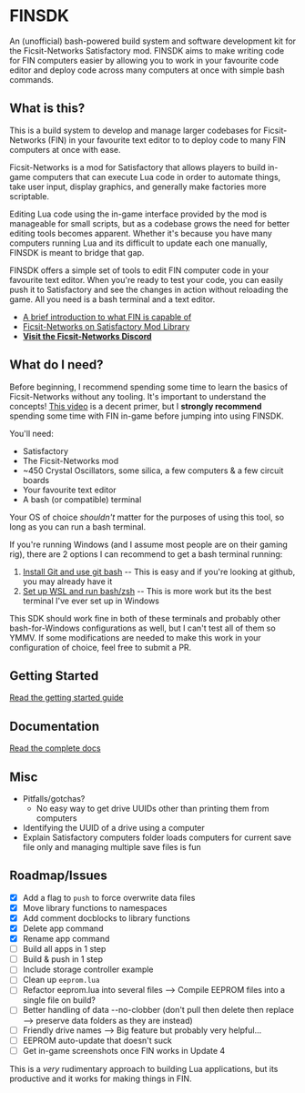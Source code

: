 # FINSDK

An (unofficial) bash-powered build system and software development kit for the Ficsit-Networks Satisfactory mod. FINSDK aims to make writing code for FIN computers easier by allowing you to work in your favourite code editor and deploy code across many computers at once with simple bash commands.

## What is this?

This is a build system to develop and manage larger codebases for Ficsit-Networks (FIN) in your favourite text editor to to deploy code to many FIN computers at once with ease.

Ficsit-Networks is a mod for Satisfactory that allows players to build in-game computers that can execute Lua code in order to automate things, take user input, display graphics, and generally make factories more scriptable.

Editing Lua code using the in-game interface provided by the mod is manageable for small scripts, but as a codebase grows the need for better editing tools becomes apparent. Whether it's because you have many computers running Lua and its difficult to update each one manually,  FINSDK is meant to bridge that gap.

FINSDK offers a simple set of tools to edit FIN computer code in your favourite text editor. When you're ready to test your code, you can easily push it to Satisfactory and see the changes in action without reloading the game. All you need is a bash terminal and a text editor.

- [A brief introduction to what FIN is capable of](https://www.youtube.com/watch?v=EtybEOkgJ4o)
- [Ficsit-Networks on Satisfactory Mod Library](https://ficsit.app/mod/8d8gk4imvFanRs)
- **[Visit the Ficsit-Networks Discord](https://discord.gg/3VfZ6Da)**

## What do I need?

Before beginning, I recommend spending some time to learn the basics of Ficsit-Networks without any tooling. It's important to understand the concepts! [This video](https://www.youtube.com/watch?v=EtybEOkgJ4o) is a decent primer, but I **strongly recommend** spending some time with FIN in-game before jumping into using FINSDK.

You'll need:

- Satisfactory
- The Ficsit-Networks mod
- ~450 Crystal Oscillators, some silica, a few computers & a few circuit boards
- Your favourite text editor
- A bash (or compatible) terminal

Your OS of choice *shouldn't* matter for the purposes of using this tool, so long as you can run a bash terminal.

If you're running Windows (and I assume most people are on their gaming rig), there are 2 options I can recommend to get a bash terminal running:

1. [Install Git and use git bash](https://git-scm.com/download/win) -- This is easy and if you're looking at github, you may already have it
2. [Set up WSL and run bash/zsh](https://github.com/DigitalMachinist/win-zsh) -- This is more work but its the best terminal I've ever set up in Windows

This SDK should work fine in both of these terminals and probably other bash-for-Windows configurations as well, but I can't test all of them so YMMV. If some modifications are needed to make this work in your configuration of choice, feel free to submit a PR.

## Getting Started

[Read the getting started guide](./docs/getting_started.md)

## Documentation

[Read the complete docs](./docs/README.md)

## Misc

- Pitfalls/gotchas?
  - No easy way to get drive UUIDs other than printing them from computers
- Identifying the UUID of a drive using a computer
- Explain Satisfactory computers folder loads computers for current save file only and managing multiple save files is fun

## Roadmap/Issues

- [x] Add a flag to `push` to force overwrite data files
- [x] Move library functions to namespaces
- [x] Add comment docblocks to library functions
- [x] Delete app command
- [x] Rename app command
- [ ] Build all apps in 1 step
- [ ] Build & push in 1 step
- [ ] Include storage controller example
- [ ] Clean up `eeprom.lua`
- [ ] Refactor eeprom.lua into several files --> Compile EEPROM files into a single file on build?
- [ ] Better handling of data --no-clobber (don't pull then delete then replace --> preserve data folders as they are instead)
- [ ] Friendly drive names --> Big feature but probably very helpful...
- [ ] EEPROM auto-update that doesn't suck
- [ ] Get in-game screenshots once FIN works in Update 4

This is a *very* rudimentary approach to building Lua applications, but its productive and it works for making things in FIN.
